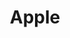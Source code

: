 ---
layout: list
title:  Apple
slug:   apple
description: >
  Articles about Apple and its products.
---